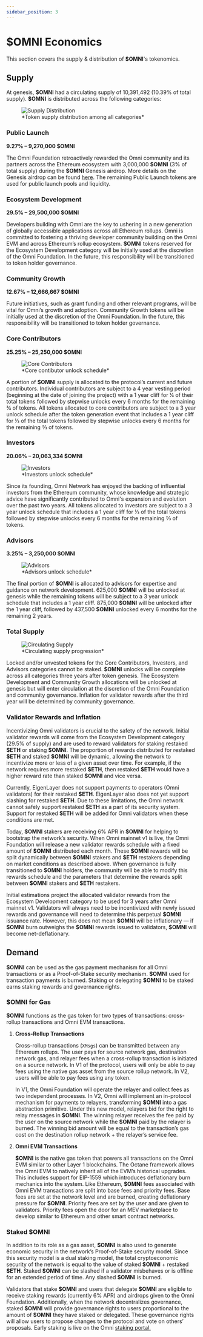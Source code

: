 ```yaml
---
sidebar_position: 3
---
```


# $OMNI Economics

This section covers the supply & distribution of **\$OMNI**'s tokenomics.

## Supply

At genesis, **\$OMNI** had a circulating supply of 10,391,492 (10.39% of total supply). **\$OMNI** is distributed across the following categories:

<figure>
  <img src="/img/supply-distribution.png" alt="Supply Distribution" />
  <figcaption>*Token supply distribution among all categories*</figcaption>
</figure>

### Public Launch

**9.27% – 9,270,000 **\$OMNI****

The Omni Foundation retroactively rewarded the Omni community and its partners across the Ethereum ecosystem with 3,000,000 **\$OMNI** (3% of total supply) during the **\$OMNI** Genesis airdrop. More details on the Genesis airdrop can be found [here](https://news.omni.network/the-omni-genesis-airdrop/). The remaining Public Launch tokens are used for public launch pools and liquidity.

### Ecosystem Development

**29.5% – 29,500,000 **\$OMNI****

Developers building with Omni are the key to ushering in a new generation of globally accessible applications across all Ethereum rollups. Omni is committed to fostering a thriving developer community building on the Omni EVM and across Ethereum’s rollup ecosystem. **\$OMNI** tokens reserved for the Ecosystem Development category will be initially used at the discretion of the Omni Foundation. In the future, this responsibility will be transitioned to token holder governance.

### Community Growth

**12.67% – 12,666,667 **\$OMNI****

Future initiatives, such as grant funding and other relevant programs, will be vital for Omni’s growth and adoption. Community Growth tokens will be initially used at the discretion of the Omni Foundation. In the future, this responsibility will be transitioned to token holder governance.

### Core Contributors

**25.25% – 25,250,000 **\$OMNI****

<figure>
  <img src="/img/core-contributors.png" alt="Core Contributors" />
  <figcaption>*Core contibutor unlock schedule*</figcaption>
</figure>

A portion of **\$OMNI** supply is allocated to the protocol’s current and future contributors. Individual contributors are subject to a 4 year vesting period (beginning at the date of joining the project) with a 1 year cliff for ¼ of their total tokens followed by stepwise unlocks every 6 months for the remaining ¾ of tokens. All tokens allocated to core contributors are subject to a 3 year unlock schedule after the token generation event that includes a 1 year cliff for ⅓ of the total tokens followed by stepwise unlocks every 6 months for the remaining ⅔ of tokens.

### Investors

**20.06% – 20,063,334 **\$OMNI****

<figure>
  <img src="/img/investors.png" alt="Investors" />
  <figcaption>*Investors unlock schedule*</figcaption>
</figure>

Since its founding, Omni Network has enjoyed the backing of influential investors from the Ethereum community, whose knowledge and strategic advice have significantly contributed to Omni's expansion and evolution over the past two years. All tokens allocated to investors are subject to a 3 year unlock schedule that includes a 1 year cliff for ⅓ of the total tokens followed by stepwise unlocks every 6 months for the remaining ⅔ of tokens.

### Advisors

**3.25% – 3,250,000 **\$OMNI****

<figure>
  <img src="/img/advisors.png" alt="Advisors" />
  <figcaption>*Advisors unlock schedule*</figcaption>
</figure>

The final portion of **\$OMNI** is allocated to advisors for expertise and guidance on network development. 625,000 **\$OMNI** will be unlocked at genesis while the remaining tokens will be subject to a 3 year unlock schedule that includes a 1 year cliff. 875,000 **\$OMNI** will be unlocked after the 1 year cliff, followed by 437,500 **\$OMNI** unlocked every 6 months for the remaining 2 years.

### Total Supply

<figure>
  <img src="/img/circulating-supply.png" alt="Circulating Supply" />
  <figcaption>*Circulating supply progression*</figcaption>
</figure>

Locked and/or unvested tokens for the Core Contributors, Investors, and Advisors categories cannot be staked. **\$OMNI** unlocks will be complete across all categories three years after token genesis. The Ecosystem Development and Community Growth allocations will be unlocked at genesis but will enter circulation at the discretion of the Omni Foundation and community governance. Inflation for validator rewards after the third year will be determined by community governance.

### Validator Rewards and Inflation

Incentivizing Omni validators is crucial to the safety of the network. Initial validator rewards will come from the Ecosystem Development category (29.5% of supply) and are used to reward validators for staking restaked **\$ETH** or staking **\$OMNI**. The proportion of rewards distributed for restaked **\$ETH** and staked **\$OMNI** will be dynamic, allowing the network to incentivize more or less of a given asset over time. For example, if the network requires more restaked **\$ETH**, then restaked **\$ETH** would have a higher reward rate than staked **\$OMNI** and vice versa.

Currently, EigenLayer does not support payments to operators (Omni validators) for their restaked **\$ETH**. EigenLayer also does not yet support slashing for restaked **\$ETH**. Due to these limitations, the Omni network cannot safely support restaked **\$ETH** as a part of its security system. Support for restaked **\$ETH** will be added for Omni validators when these conditions are met.

Today, **\$OMNI** stakers are receiving 6% APR in **\$OMNI** for helping to bootstrap the network’s security. When Omni mainnet v1 is live, the Omni Foundation will release a new validator rewards schedule with a fixed amount of **\$OMNI** distributed each month. These **\$OMNI** rewards will be split dynamically between **\$OMNI** stakers and **\$ETH** restakers depending on market conditions as described above. When governance is fully transitioned to **\$OMNI** holders, the community will be able to modify this rewards schedule and the parameters that determine the rewards split between **\$OMNI** stakers and **\$ETH** restakers.

Initial estimations project the allocated validator rewards from the Ecosystem Development category to be used for 3 years after Omni mainnet v1. Validators will always need to be incentivized with newly issued rewards and governance will need to determine this perpetual **\$OMNI** issuance rate. However, this does not mean **\$OMNI** will be inflationary — if **\$OMNI** burn outweighs the **\$OMNI** rewards issued to validators, **\$OMNI** will become net-deflationary.

## Demand

**\$OMNI** can be used as the gas payment mechanism for all Omni transactions or as a Proof-of-Stake security mechanism. **\$OMNI** used for transaction payments is burned. Staking or delegating **\$OMNI** to be staked earns staking rewards and governance rights.

### $OMNI for Gas

**\$OMNI** functions as the gas token for two types of transactions: cross-rollup transactions and Omni EVM transactions.

1. **Cross-Rollup Transactions**

    Cross-rollup transactions (`XMsgs`) can be transmitted between any Ethereum rollups. The user pays for source network gas, destination network gas, and relayer fees when a cross-rollup transaction is initiated on a source network. In V1 of the protocol, users will only be able to pay fees using the native gas asset from the source rollup network. In V2, users will be able to pay fees using any token.

    In V1, the Omni Foundation will operate the relayer and collect fees as two independent processes. In V2, Omni will implement an in-protocol mechanism for payments to relayers, transforming **\$OMNI** into a gas abstraction primitive. Under this new model, relayers bid for the right to relay messages in **\$OMNI**. The winning relayer receives the fee paid by the user on the source network while the **\$OMNI** paid by the relayer is burned. The winning bid amount will be equal to the transaction’s gas cost on the destination rollup network + the relayer’s service fee.

2. **Omni EVM Transactions**

    **\$OMNI** is the native gas token that powers all transactions on the Omni EVM similar to other Layer 1 blockchains. The Octane framework allows the Omni EVM to natively inherit all of the EVM’s historical upgrades. This includes support for EIP-1559 which introduces deflationary burn mechanics into the system. Like Ethereum, **\$OMNI** fees associated with Omni EVM transactions are split into base fees and priority fees. Base fees are set at the network level and are burned, creating deflationary pressure for **\$OMNI**. Priority fees are set by the user and are given to validators. Priority fees open the door for an MEV marketplace to develop similar to Ethereum and other smart contract networks.

### Staked $OMNI

In addition to its role as a gas asset, **\$OMNI** is also used to generate economic security in the network’s Proof-of-Stake security model. Since this security model is a dual staking model, the total cryptoeconomic security of the network is equal to the value of staked **\$OMNI** + restaked **\$ETH**. Staked **\$OMNI** can be slashed if a validator misbehaves or is offline for an extended period of time. Any slashed **\$OMNI** is burned.

Validators that stake **\$OMNI** and users that delegate **\$OMNI** are eligible to receive staking rewards (currently 6% APR) and airdrops given to the Omni Foundation. Additionally, when the network decentralizes governance, staked **\$OMNI** will provide governance rights to users proportional to the amount of **\$OMNI** they have staked or delegated. These governance rights will allow users to propose changes to the protocol and vote on others’ proposals. Early staking is live on the Omni [staking portal.](https://claims.omni.network/)
